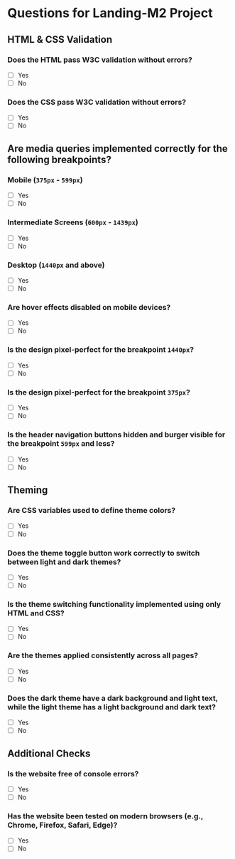 # Questions for Landing-M2 Project

## HTML & CSS Validation

### Does the HTML pass W3C validation without errors?

- [ ] Yes
- [ ] No

### Does the CSS pass W3C validation without errors?

- [ ] Yes
- [ ] No

## Are media queries implemented correctly for the following breakpoints?

### Mobile (`375px` - `599px`)

- [ ] Yes
- [ ] No

### Intermediate Screens (`600px` - `1439px`)

- [ ] Yes
- [ ] No

### Desktop (`1440px` and above)

- [ ] Yes
- [ ] No

### Are hover effects disabled on mobile devices?

- [ ] Yes
- [ ] No

### Is the design pixel-perfect for the breakpoint `1440px`?

- [ ] Yes
- [ ] No

### Is the design pixel-perfect for the breakpoint `375px`?

- [ ] Yes
- [ ] No

### Is the header navigation buttons hidden and burger visible for the breakpoint `599px` and less?

- [ ] Yes
- [ ] No

## Theming

### Are CSS variables used to define theme colors?

- [ ] Yes
- [ ] No

### Does the theme toggle button work correctly to switch between light and dark themes?

- [ ] Yes
- [ ] No

### Is the theme switching functionality implemented using only HTML and CSS?

- [ ] Yes
- [ ] No

### Are the themes applied consistently across all pages?

- [ ] Yes
- [ ] No

### Does the dark theme have a dark background and light text, while the light theme has a light background and dark text?

- [ ] Yes
- [ ] No

## Additional Checks

### Is the website free of console errors?

- [ ] Yes
- [ ] No

### Has the website been tested on modern browsers (e.g., Chrome, Firefox, Safari, Edge)?

- [ ] Yes
- [ ] No
